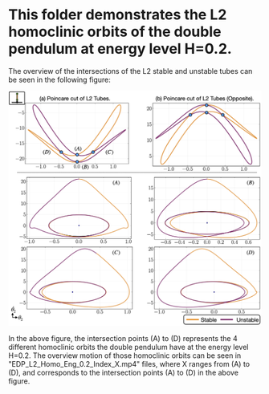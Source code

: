 # This folder demonstrates the L2 homoclinic orbits of the double pendulum at energy level H=0.2.

The overview of the intersections of the L2 stable and unstable tubes can be seen in the following figure:

![](L2_HomoOverview.png)

In the above figure, the intersection points (A) to (D) represents the 4 different homoclinic orbits the double pendulum have at the energy level H=0.2. The overview motion of those homoclinic orbits can be seen in "EDP_L2_Homo_Eng_0.2_Index_X.mp4" files, where X ranges from (A) to (D), and corresponds to the intersection points (A) to (D) in the above figure.
